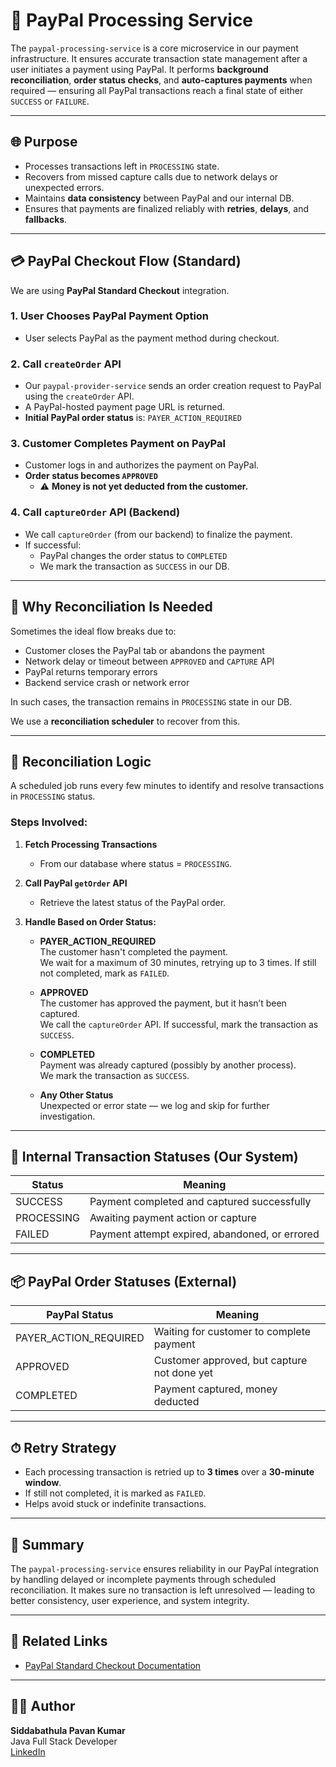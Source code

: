# 🧾 PayPal Processing Service

The `paypal-processing-service` is a core microservice in our payment infrastructure. It ensures accurate transaction state management after a user initiates a payment using PayPal. It performs **background reconciliation**, **order status checks**, and **auto-captures payments** when required — ensuring all PayPal transactions reach a final state of either `SUCCESS` or `FAILURE`.

---

## 🌐 Purpose

- Processes transactions left in `PROCESSING` state.
- Recovers from missed capture calls due to network delays or unexpected errors.
- Maintains **data consistency** between PayPal and our internal DB.
- Ensures that payments are finalized reliably with **retries**, **delays**, and **fallbacks**.

---

## 💳 PayPal Checkout Flow (Standard)

We are using **PayPal Standard Checkout** integration.

### 1. User Chooses PayPal Payment Option

- User selects PayPal as the payment method during checkout.

### 2. Call `createOrder` API

- Our `paypal-provider-service` sends an order creation request to PayPal using the `createOrder` API.
- A PayPal-hosted payment page URL is returned.
- **Initial PayPal order status** is: `PAYER_ACTION_REQUIRED`

### 3. Customer Completes Payment on PayPal

- Customer logs in and authorizes the payment on PayPal.
- **Order status becomes `APPROVED`**
  - ⚠️ **Money is not yet deducted from the customer.**

### 4. Call `captureOrder` API (Backend)

- We call `captureOrder` (from our backend) to finalize the payment.
- If successful:
  - PayPal changes the order status to `COMPLETED`
  - We mark the transaction as `SUCCESS` in our DB.

---

## 🔁 Why Reconciliation Is Needed

Sometimes the ideal flow breaks due to:

- Customer closes the PayPal tab or abandons the payment
- Network delay or timeout between `APPROVED` and `CAPTURE` API
- PayPal returns temporary errors
- Backend service crash or network error

In such cases, the transaction remains in `PROCESSING` state in our DB.

We use a **reconciliation scheduler** to recover from this.

---

## 🔄 Reconciliation Logic

A scheduled job runs every few minutes to identify and resolve transactions in `PROCESSING` status.

### Steps Involved:

1. **Fetch Processing Transactions**  
   - From our database where status = `PROCESSING`.

2. **Call PayPal `getOrder` API**  
   - Retrieve the latest status of the PayPal order.

3. **Handle Based on Order Status:**

   - **PAYER_ACTION_REQUIRED**  
     The customer hasn't completed the payment.  
     We wait for a maximum of 30 minutes, retrying up to 3 times. If still not completed, mark as `FAILED`.

   - **APPROVED**  
     The customer has approved the payment, but it hasn’t been captured.  
     We call the `captureOrder` API. If successful, mark the transaction as `SUCCESS`.

   - **COMPLETED**  
     Payment was already captured (possibly by another process).  
     We mark the transaction as `SUCCESS`.

   - **Any Other Status**  
     Unexpected or error state — we log and skip for further investigation.

---

## 🧾 Internal Transaction Statuses (Our System)

| Status     | Meaning                                          |
|------------|--------------------------------------------------|
| SUCCESS    | Payment completed and captured successfully      |
| PROCESSING | Awaiting payment action or capture               |
| FAILED     | Payment attempt expired, abandoned, or errored   |

---

## 📦 PayPal Order Statuses (External)

| PayPal Status         | Meaning                                      |
|-----------------------|----------------------------------------------|
| PAYER_ACTION_REQUIRED | Waiting for customer to complete payment     |
| APPROVED              | Customer approved, but capture not done yet |
| COMPLETED             | Payment captured, money deducted             |

---

## ⏱ Retry Strategy

- Each processing transaction is retried up to **3 times** over a **30-minute window**.
- If still not completed, it is marked as `FAILED`.
- Helps avoid stuck or indefinite transactions.

---

## 🧠 Summary

The `paypal-processing-service` ensures reliability in our PayPal integration by handling delayed or incomplete payments through scheduled reconciliation. It makes sure no transaction is left unresolved — leading to better consistency, user experience, and system integrity.

---

## 📌 Related Links

- [PayPal Standard Checkout Documentation](https://developer.paypal.com/studio/checkout/standard/getstarted)

---

## 👨‍💻 Author

**Siddabathula Pavan Kumar**  
Java Full Stack Developer  
[LinkedIn](https://www.linkedin.com/in/siddabathula-pavan-kumar/)
